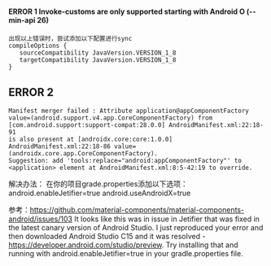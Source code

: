 #### ERROR 1 Invoke-customs are only supported starting with Android O (--min-api 26)
```
出现以上错误时，尝试添加以下配置进行sync
compileOptions {
   sourceCompatibility JavaVersion.VERSION_1_8
   targetCompatibility JavaVersion.VERSION_1_8
}
```

## ERROR 2
```
Manifest merger failed : Attribute application@appComponentFactory value=(android.support.v4.app.CoreComponentFactory) from [com.android.support:support-compat:28.0.0] AndroidManifest.xml:22:18-91
is also present at [androidx.core:core:1.0.0] AndroidManifest.xml:22:18-86 value=(androidx.core.app.CoreComponentFactory).
Suggestion: add 'tools:replace="android:appComponentFactory"' to <application> element at AndroidManifest.xml:8:5-42:19 to override.
```
解决办法：
在你的项目grade.properties添加以下选项：
android.enableJetifier=true
android.useAndroidX=true

参考：https://github.com/material-components/material-components-android/issues/103
It looks like this was in issue in Jetifier that was fixed in the latest canary version of Android Studio. 
I just reproduced your error and then downloaded Android Studio C15 and it was resolved - https://developer.android.com/studio/preview. 
Try installing that and running with android.enableJetifier=true in your gradle.properties file.

